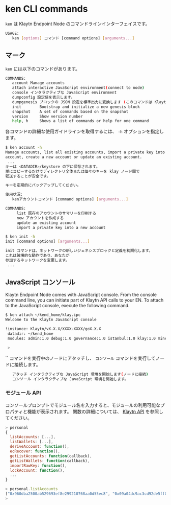 # ken CLI commands <a id="ken-cli-commands"></a>

`ken` は Klaytn Endpoint Node のコマンドラインインターフェイスです。

```bash
USAGE:
   ken [options] コマンド [command options] [arguments...]
```

## マーク <a id="commands"></a>

`ken` には以下のコマンドがあります。

```bash
COMMANDS:
   account Manage accounts
   attach interactive JavaScript environment(connect to node)
   console インタラクティブな JavaScript environment
   dumpconfig 設定値を表示します。
   dumpgenesis ブロックの JSON 設定を標準出力に変換します (このコマンドは Klaytn v1 から取って代わられます。 .0.)
   init        Bootstrap and initialize a new genesis block
   snapshot    A set of commands based on the snapshot
   version     Show version number
   help, h     Shows a list of commands or help for one command
```

各コマンドの詳細な使用ガイドラインを取得するには、 `-h` オプションを指定します。

```bash
$ ken account -h
Manage accounts, list all existing accounts, import a private key into a new
account, create a new account or update an existing account.
 ...
キーは <DATADIR>/keystore の下に保存されます。
単にコピーするだけでディレクトリ全体または個々のキーを klay ノード間で
転送することが安全です。

キーを定期的にバックアップしてください。

使用状況:
   kenアカウントコマンド [command options] [arguments...]

COMMANDS:
     list 既存のアカウントのサマリーを印刷する
     new アカウントを作成する
     update an existing account
     import a private key into a new account
```

```bash
$ ken init -h
init [command options] [arguments...]

init コマンドは、ネットワークの新しいジェネシスブロックと定義を初期化します。
これは破壊的な動作であり、あなたが
参加するネットワークを変更します。
 ...
```

## JavaScript コンソール <a id="javascript-console"></a>

Klaytn Endpoint Node comes with JavaScript console. From the console command line, you can initiate part of Klaytn API calls to your EN. To attach to the JavaScript console, execute the following command.

```bash
$ ken attach ~/kend_home/klay.ipc
Welcome to the Klaytn JavaScript console

!instance: Klaytn/vX.X.X/XXXX-XXXX/goX.X.X
 datadir: ~/kend_home
 modules: admin:1.0 debug:1.0 governance:1.0 istanbul:1.0 klay:1.0 miner:1.0 net:1.0 personal:1.0 rpc:1.0 txpool:1.0

 >
```

`` コマンドを実行中のノードにアタッチし、 `コンソール` コマンドを実行してノードに接続します。

```bash
   アタッチ インタラクティブな JavaScript 環境を開始します(ノードに接続)
   コンソール インタラクティブな JavaScript 環境を開始します。
```

### モジュール API <a id="module-apis"></a>

コンソールプロンプトでモジュール名を入力すると、モジュールの利用可能なプロパティと機能が表示されます。 関数の詳細については、 [Klaytn API](../../dapp/json-rpc/api-references/README.md) を参照してください。

```javascript
> personal
{
  listAccounts: [...],
  listWallets: [...],
  deriveAccount: function(),
  ecRecover: function(),
  getListAccounts: function(callback),
  getListWallets: function(callback),
  importRawKey: function(),
  lockAccount: function(),
  ...
}

> personal.listAccounts
["0x960dba2500ab529693ef8e299210768aa0d55ec8", "0x09a04dc9ac3cd92de5ff0d45ae50ff1b618305d9", "0x36662211c072dadbf5fc1e087ddebd36df986abd", "0xbf9683cf04520eeba6d936a3478de29437c5d048"]
> 
```  
